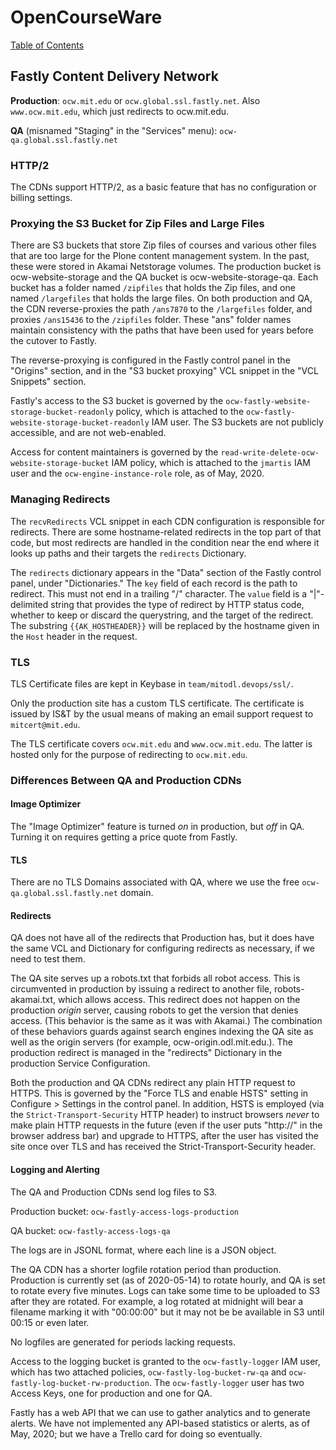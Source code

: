 # OpenCourseWare

[Table of Contents](index.md)

## Fastly Content Delivery Network

**Production**: `ocw.mit.edu` or `ocw.global.ssl.fastly.net`. Also `www.ocw.mit.edu`, which just redirects to ocw.mit.edu.

**QA** (misnamed "Staging" in the "Services" menu): `ocw-qa.global.ssl.fastly.net`


### HTTP/2


The CDNs support HTTP/2, as a basic feature that has no configuration or billing
settings.


### Proxying the S3 Bucket for Zip Files and Large Files


There are S3 buckets that store Zip files of courses and various other files that are too large for the Plone content management system. In the past, these were stored in Akamai Netstorage volumes. The production bucket is ocw-website-storage and the QA bucket is ocw-website-storage-qa.  Each bucket has a folder named `/zipfiles` that holds the Zip files, and one named `/largefiles` that holds the large files. On both production and QA, the CDN reverse-proxies the path `/ans7870` to the `/largefiles` folder, and proxies `/ans15436` to the `/zipfiles` folder. These "ans" folder names maintain consistency with the paths that have been used for years before the cutover to Fastly.

The reverse-proxying is configured in the Fastly control panel in the "Origins" section, and in the "S3 bucket proxying" VCL snippet in the "VCL Snippets" section.

Fastly's access to the S3 bucket is governed by the `ocw-fastly-website-storage-bucket-readonly` policy, which is attached to the `ocw-fastly-website-storage-bucket-readonly` IAM user. The S3 buckets are not publicly accessible, and are not web-enabled.

Access for content maintainers is governed by the `read-write-delete-ocw-website-storage-bucket` IAM policy, which is attached to the `jmartis` IAM user and the `ocw-engine-instance-role` role, as of May, 2020.


### Managing Redirects


The `recvRedirects` VCL snippet in each CDN configuration is responsible for redirects. There are some hostname-related redirects in the top part of that code, but most redirects are handled in the condition near the end where it looks up paths and their targets the `redirects` Dictionary.

The `redirects` dictionary appears in the "Data" section of the Fastly control panel, under "Dictionaries." The `key` field of each record is the path to redirect. This must not end in a trailing "/" character. The `value` field is a "|"-delimited string that provides the type of redirect by HTTP status code, whether to keep or discard the querystring, and the target of the redirect. The substring `{{AK_HOSTHEADER}}` will be replaced by the hostname given in the `Host` header in the request.


### TLS

TLS Certificate files are kept in Keybase in `team/mitodl.devops/ssl/`.

Only the production site has a custom TLS certificate. The certificate is issued by IS&T by the usual means of making an email support request to `mitcert@mit.edu`.

The TLS certificate covers `ocw.mit.edu` and `www.ocw.mit.edu`. The latter is hosted only for the purpose of redirecting to `ocw.mit.edu`.


### Differences Between QA and Production CDNs


#### Image Optimizer

The "Image Optimizer" feature is turned *on* in production, but *off* in QA. Turning it on requires getting a price quote from Fastly.

#### TLS

There are no TLS Domains associated with QA, where we use the free
`ocw-qa.global.ssl.fastly.net` domain.

#### Redirects

QA does not have all of the redirects that Production has, but it does have the same VCL and Dictionary for configuring redirects as necessary, if we need to test them.

The QA site serves up a robots.txt that forbids all robot access. This is circumvented in production by issuing a redirect to another file, robots-akamai.txt, which allows access. This redirect does not happen on the production *origin* server, causing robots to get the version that denies access. (This behavior is the same as it was with Akamai.) The combination of these behaviors guards against search engines indexing the QA site as well as the origin servers (for example, ocw-origin.odl.mit.edu.). The production redirect is managed in the "redirects" Dictionary in the production Service Configuration.

Both the production and QA CDNs redirect any plain HTTP request to HTTPS. This is governed by the "Force TLS and enable HSTS" setting in Configure > Settings in the control panel. In addition, HSTS is employed (via the `Strict-Transport-Security` HTTP header) to instruct browsers *never* to make plain HTTP requests in the future (even if the user puts "http://" in the browser address bar) and upgrade to HTTPS, after the user has visited the site once over TLS and has received the Strict-Transport-Security header.


#### Logging and Alerting

The QA and Production CDNs send log files to S3.

Production bucket: `ocw-fastly-access-logs-production`

QA bucket: `ocw-fastly-access-logs-qa`

The logs are in JSONL format, where each line is a JSON object.

The QA CDN has a shorter logfile rotation period than production. Production is currently set (as of 2020-05-14) to rotate hourly, and QA is set to rotate every five minutes. Logs can take some time to be uploaded to S3 after they are rotated. For example, a log rotated at midnight will bear a filename marking it with "00:00:00" but it may not be be available in S3 until 00:15 or even later.

No logfiles are generated for periods lacking requests.

Access to the logging bucket is granted to the `ocw-fastly-logger` IAM user, which has two attached policies, `ocw-fastly-log-bucket-rw-qa` and `ocw-fastly-log-bucket-rw-production`.  The `ocw-fastly-logger` user has two Access Keys, one for production and one for QA.

Fastly has a web API that we can use to gather analytics and to generate alerts. We have not implemented any API-based statistics or alerts, as of May, 2020; but we have a Trello card for doing so eventually.
